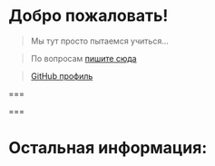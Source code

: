 # Добро пожаловать!

> Мы тут просто пытаемся учиться...

> По вопросам <a href="https://t.me/slyalike">пишите сюда</a>

> <a href="https://github.com/mrniknikp">GitHub профиль</a>

===

===

# Остальная информация:
